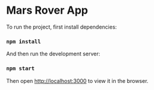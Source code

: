 # Mars Rover App

To run the project, first install dependencies:

### `npm install`

And then run the development server:

### `npm start`

Then open [http://localhost:3000](http://localhost:3000) to view it in the browser.


